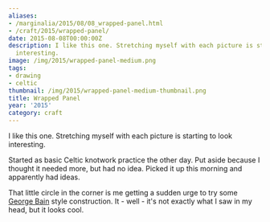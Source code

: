 ```yaml
---
aliases:
- /marginalia/2015/08/08_wrapped-panel.html
- /craft/2015/wrapped-panel/
date: 2015-08-08T00:00:00Z
description: I like this one. Stretching myself with each picture is starting to look
  interesting.
image: /img/2015/wrapped-panel-medium.png
tags:
- drawing
- celtic
thumbnail: /img/2015/wrapped-panel-medium-thumbnail.png
title: Wrapped Panel
year: '2015'
category: craft
---
```

I like this one. Stretching myself with each picture is starting to look interesting.
<!-- TEASER_END -->

Started as basic Celtic knotwork practice the other day.
Put aside because I thought it needed more, but had no idea. Picked it up
this morning and apparently had ideas.

That little circle in the corner is me getting a sudden urge to try some
[George Bain][] style construction. It - well - it's not exactly what I
saw in my head, but it looks cool.

[George Bain]: https://en.wikipedia.org/wiki/George_Bain_(artist)

